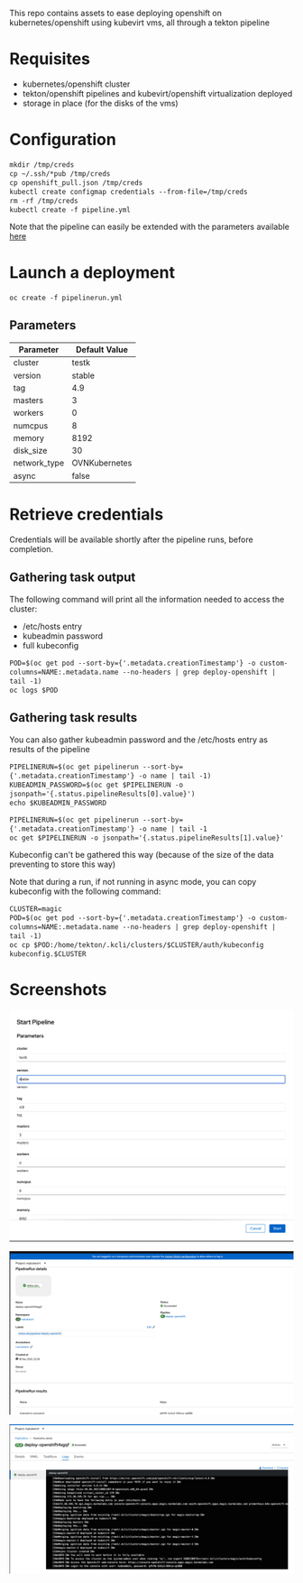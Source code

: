 This repo contains assets to ease deploying openshift on kubernetes/openshift using kubevirt vms, all through a tekton pipeline

# Requisites

- kubernetes/openshift cluster
- tekton/openshift pipelines and kubevirt/openshift virtualization deployed
- storage in place (for the disks of the vms)

# Configuration

```
mkdir /tmp/creds
cp ~/.ssh/*pub /tmp/creds
cp openshift_pull.json /tmp/creds
kubectl create configmap credentials --from-file=/tmp/creds
rm -rf /tmp/creds
kubectl create -f pipeline.yml
```

Note that the pipeline can easily be extended  with the parameters available [here](https://github.com/karmab/kcli/blob/master/kvirt/openshift/kcli_default.yml)

# Launch a deployment

```
oc create -f pipelinerun.yml
```

## Parameters

|Parameter         |Default Value  |
|------------------|---------------|
|cluster           |testk          |
|version           |stable         |
|tag               |4.9            |
|masters           |3              |
|workers           |0              |
|numcpus           |8              |
|memory            |8192           |
|disk_size         |30             |
|network_type      |OVNKubernetes  |
|async             |false          |

# Retrieve credentials

Credentials will be available shortly after the pipeline runs, before completion.

## Gathering task output

The following command will print all the information needed to access the cluster:

- /etc/hosts entry
- kubeadmin password
- full kubeconfig

```
POD=$(oc get pod --sort-by={'.metadata.creationTimestamp'} -o custom-columns=NAME:.metadata.name --no-headers | grep deploy-openshift | tail -1)
oc logs $POD
```

## Gathering task results

You can also gather kubeadmin password and the /etc/hosts entry as results of the pipeline

```
PIPELINERUN=$(oc get pipelinerun --sort-by={'.metadata.creationTimestamp'} -o name | tail -1)
KUBEADMIN_PASSWORD=$(oc get $PIPELINERUN -o jsonpath='{.status.pipelineResults[0].value}')
echo $KUBEADMIN_PASSWORD
```

```
PIPELINERUN=$(oc get pipelinerun --sort-by={'.metadata.creationTimestamp'} -o name | tail -1
oc get $PIPELINERUN -o jsonpath='{.status.pipelineResults[1].value}'
```

Kubeconfig can't be gathered this way (because of the size of the data preventing to store this way)

Note that during a run, if not running in async mode, you can copy kubeconfig with the following command:

```
CLUSTER=magic
POD=$(oc get pod --sort-by={'.metadata.creationTimestamp'} -o custom-columns=NAME:.metadata.name --no-headers | grep deploy-openshift | tail -1)
oc cp $POD:/home/tekton/.kcli/clusters/$CLUSTER/auth/kubeconfig kubeconfig.$CLUSTER
```

# Screenshots

![wizard](01.png)


![exec](02.png)


![details](03.png)
